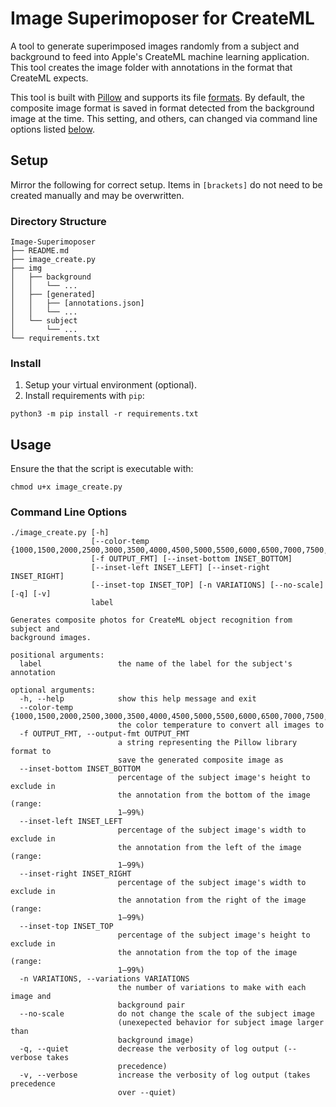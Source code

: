 # Image Superimoposer for CreateML

A tool to generate superimposed images randomly from a subject and background to feed into Apple's CreateML machine learning application.  This tool creates the image folder with annotations in the format that CreateML expects.

This tool is built with [Pillow](https://pypi.org/project/Pillow/) and supports its file [formats](https://pillow.readthedocs.io/en/stable/handbook/image-file-formats.html).  By default, the composite image format is saved in format detected from the background image at the time.  This setting, and others, can changed via command line options listed [below](#usage).

## Setup

Mirror the following for correct setup.  Items in `[brackets]` do not need to be created manually and may be overwritten.

### Directory Structure
```
Image-Superimoposer
├── README.md
├── image_create.py
├── img
│   ├── background
│   │   └── ...
│   ├── [generated]
│   │   ├── [annotations.json]
│   │   └── ...
│   └── subject
│       └── ...
└── requirements.txt
```

### Install
1. Setup your virtual environment (optional).
2. Install requirements with `pip`:
```shell
python3 -m pip install -r requirements.txt
```

## Usage

Ensure the that the script is executable with:
```shell
chmod u+x image_create.py
```

### Command Line Options

```
./image_create.py [-h]
                  [--color-temp {1000,1500,2000,2500,3000,3500,4000,4500,5000,5500,6000,6500,7000,7500,8000,8500,9000,9500,10000}]
                  [-f OUTPUT_FMT] [--inset-bottom INSET_BOTTOM]
                  [--inset-left INSET_LEFT] [--inset-right INSET_RIGHT]
                  [--inset-top INSET_TOP] [-n VARIATIONS] [--no-scale] [-q] [-v]
                  label

Generates composite photos for CreateML object recognition from subject and
background images.

positional arguments:
  label                 the name of the label for the subject's annotation

optional arguments:
  -h, --help            show this help message and exit
  --color-temp {1000,1500,2000,2500,3000,3500,4000,4500,5000,5500,6000,6500,7000,7500,8000,8500,9000,9500,10000}
                        the color temperature to convert all images to
  -f OUTPUT_FMT, --output-fmt OUTPUT_FMT
                        a string representing the Pillow library format to
                        save the generated composite image as
  --inset-bottom INSET_BOTTOM
                        percentage of the subject image's height to exclude in
                        the annotation from the bottom of the image (range:
                        1–99%)
  --inset-left INSET_LEFT
                        percentage of the subject image's width to exclude in
                        the annotation from the left of the image (range:
                        1–99%)
  --inset-right INSET_RIGHT
                        percentage of the subject image's width to exclude in
                        the annotation from the right of the image (range:
                        1–99%)
  --inset-top INSET_TOP
                        percentage of the subject image's height to exclude in
                        the annotation from the top of the image (range:
                        1–99%)
  -n VARIATIONS, --variations VARIATIONS
                        the number of variations to make with each image and
                        background pair
  --no-scale            do not change the scale of the subject image
                        (unexepected behavior for subject image larger than
                        background image)
  -q, --quiet           decrease the verbosity of log output (--verbose takes
                        precedence)
  -v, --verbose         increase the verbosity of log output (takes precedence
                        over --quiet)
```
